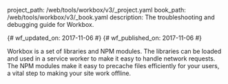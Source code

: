 project_path: /web/tools/workbox/v3/_project.yaml
book_path: /web/tools/workbox/v3/_book.yaml
description: The troubleshooting and debugging guide for Workbox.

{# wf_updated_on: 2017-11-06 #}
{# wf_published_on: 2017-11-06 #}

Workbox is a set of libraries and NPM modules. The libraries can be
loaded and used in a service worker to make it easy to handle network
requests. The NPM modules make it easy to precache files efficiently for
your users, a vital step to making your site work offline.
